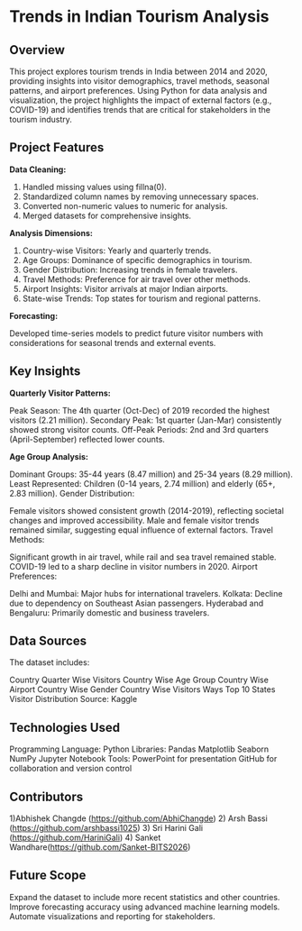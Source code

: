 # **Trends in Indian Tourism Analysis**

## **Overview**

This project explores tourism trends in India between 2014 and 2020, providing insights into visitor demographics, travel methods, seasonal patterns, and airport preferences. Using Python for data analysis and visualization, the project highlights the impact of external factors (e.g., COVID-19) and identifies trends that are critical for stakeholders in the tourism industry.

## **Project Features**

**Data Cleaning:**

1) Handled missing values using fillna(0).
2) Standardized column names by removing unnecessary spaces.
3) Converted non-numeric values to numeric for analysis.
4) Merged datasets for comprehensive insights.

**Analysis Dimensions:**

1) Country-wise Visitors: Yearly and quarterly trends.
2) Age Groups: Dominance of specific demographics in tourism.
3) Gender Distribution: Increasing trends in female travelers.
4) Travel Methods: Preference for air travel over other methods.
5) Airport Insights: Visitor arrivals at major Indian airports.
6) State-wise Trends: Top states for tourism and regional patterns.

**Forecasting:**

Developed time-series models to predict future visitor numbers with considerations for seasonal trends and external events.

## **Key Insights**
**Quarterly Visitor Patterns:**

Peak Season: The 4th quarter (Oct-Dec) of 2019 recorded the highest visitors (2.21 million).
Secondary Peak: 1st quarter (Jan-Mar) consistently showed strong visitor counts.
Off-Peak Periods: 2nd and 3rd quarters (April-September) reflected lower counts.

**Age Group Analysis:**

Dominant Groups: 35-44 years (8.47 million) and 25-34 years (8.29 million).
Least Represented: Children (0-14 years, 2.74 million) and elderly (65+, 2.83 million).
Gender Distribution:

Female visitors showed consistent growth (2014-2019), reflecting societal changes and improved accessibility.
Male and female visitor trends remained similar, suggesting equal influence of external factors.
Travel Methods:

Significant growth in air travel, while rail and sea travel remained stable.
COVID-19 led to a sharp decline in visitor numbers in 2020.
Airport Preferences:

Delhi and Mumbai: Major hubs for international travelers.
Kolkata: Decline due to dependency on Southeast Asian passengers.
Hyderabad and Bengaluru: Primarily domestic and business travelers.

## **Data Sources**
The dataset includes:

Country Quarter Wise Visitors
Country Wise Age Group
Country Wise Airport
Country Wise Gender
Country Wise Visitors Ways
Top 10 States Visitor Distribution
Source: Kaggle

## **Technologies Used**
Programming Language: Python
Libraries:
Pandas
Matplotlib
Seaborn
NumPy
Jupyter Notebook
Tools:
PowerPoint for presentation
GitHub for collaboration and version control

## **Contributors**
1)Abhishek Changde (https://github.com/AbhiChangde)
2) Arsh Bassi (https://github.com/arshbassi1025)
3) Sri Harini Gali (https://github.com/HariniGali)
4) Sanket Wandhare(https://github.com/Sanket-BITS2026)

## **Future Scope**
Expand the dataset to include more recent statistics and other countries.
Improve forecasting accuracy using advanced machine learning models.
Automate visualizations and reporting for stakeholders.

